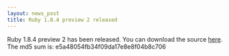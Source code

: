 ```yaml
---
layout: news_post
title: Ruby 1.8.4 preview 2 released
---
```


Ruby 1.8.4 preview 2 has been released. You can download the source
[here][1]. The md5 sum is: e5a48054fb34f09da17e8e8f04b8c706

[1]: ftp://ftp.ruby-lang.org/pub/ruby/1.8/ruby-1.8.4-preview2.tar.gz 
